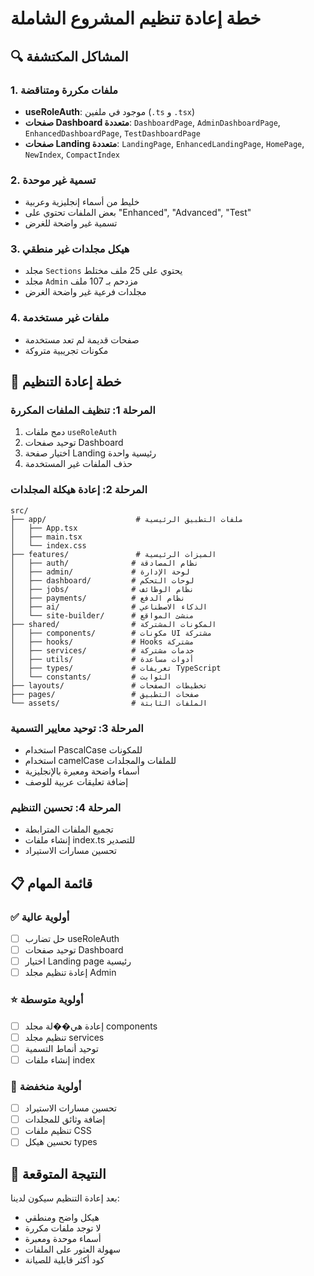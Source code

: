 # خطة إعادة تنظيم المشروع الشاملة

## 🔍 المشاكل المكتشفة

### 1. ملفات مكررة ومتناقضة

- **useRoleAuth**: موجود في ملفين (`.ts` و `.tsx`)
- **صفحات Dashboard متعددة**: `DashboardPage`, `AdminDashboardPage`, `EnhancedDashboardPage`, `TestDashboardPage`
- **صفحات Landing متعددة**: `LandingPage`, `EnhancedLandingPage`, `HomePage`, `NewIndex`, `CompactIndex`

### 2. تسمية غير موحدة

- خليط من أسماء إنجليزية وعربية
- بعض الملفات تحتوي على "Enhanced", "Advanced", "Test"
- تسمية غير واضحة للغرض

### 3. هيكل مجلدات غير منطقي

- مجلد `Sections` يحتوي على 25 ملف مختلط
- مجلد `Admin` مزدحم بـ 107 ملف
- مجلدات فرعية غير واضحة الغرض

### 4. ملفات غير مستخدمة

- صفحات قديمة لم تعد مستخدمة
- مكونات تجريبية متروكة

## 🎯 خطة إعادة التنظيم

### المرحلة 1: تنظيف الملفات المكررة

1. دمج ملفات `useRoleAuth`
2. توحيد صفحات Dashboard
3. اختيار صفحة Landing رئيسية واحدة
4. حذف الملفات غير المستخدمة

### المرحلة 2: إعادة هيكلة المجلدات

```
src/
├── app/                    # ملفات التطبيق الرئيسية
│   ├── App.tsx
│   ├── main.tsx
│   └── index.css
├── features/               # الميزات الرئيسية
│   ├── auth/              # نظام المصادقة
│   ├── admin/             # لوحة الإدارة
│   ├── dashboard/         # لوحات التحكم
│   ├── jobs/              # نظام الوظائف
│   ├── payments/          # نظام الدفع
│   ├── ai/                # الذكاء الاصطناعي
│   └── site-builder/      # منشئ المواقع
├── shared/                # المكونات المشتركة
│   ├── components/        # مكونات UI مشتركة
│   ├── hooks/             # Hooks مشتركة
│   ├── services/          # خدمات مشتركة
│   ├── utils/             # أدوات مساعدة
│   ├── types/             # تعريفات TypeScript
│   └── constants/         # الثوابت
├── layouts/               # تخطيطات الصفحات
├── pages/                 # صفحات التطبيق
└── assets/                # الملفات الثابتة
```

### المرحلة 3: توحيد معايير التسمية

- استخدام PascalCase للمكونات
- استخدام camelCase للملفات والمجلدات
- أسماء واضحة ومعبرة بالإنجليزية
- إضافة تعليقات عربية للوصف

### المرحلة 4: تحسين التنظيم

- تجميع الملفات المترابطة
- إنشاء ملفات index.ts للتصدير
- تحسين مسارات الاستيراد

## 📋 قائمة المهام

### ✅ أولوية عالية

- [ ] حل تضارب useRoleAuth
- [ ] توحيد صفحات Dashboard
- [ ] اختيار Landing page رئيسية
- [ ] إعادة تنظيم مجلد Admin

### ⭐ أولوية متوسطة

- [ ] إعادة هي��لة مجلد components
- [ ] تنظيم مجلد services
- [ ] توحيد أنماط التسمية
- [ ] إنشاء ملفات index

### 🔧 أولوية منخفضة

- [ ] تحسين مسارات الاستيراد
- [ ] إضافة وثائق للمجلدات
- [ ] تنظيم ملفات CSS
- [ ] تحسين هيكل types

## 🚀 النتيجة المتوقعة

بعد إعادة التنظيم سيكون لدينا:

- هيكل واضح ومنطقي
- لا توجد ملفات مكررة
- أسماء موحدة ومعبرة
- سهولة العثور على الملفات
- كود أكثر قابلية للصيانة
